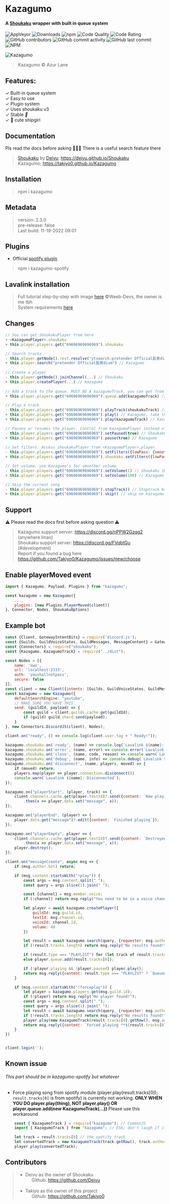 # Kazagumo
#### A [Shoukaku](https://github.com/Deivu/Shoukaku) wrapper with built in queue system 

![AppVeyor](https://img.shields.io/appveyor/build/Takiyo0/kazagumo) ![Downloads](https://img.shields.io/npm/dm/kazagumo) ![npm](https://img.shields.io/npm/v/kazagumo) ![Code Quality](https://api.codiga.io/project/33922/score/svg) ![Code Rating](https://api.codiga.io/project/33922/status/svg) ![GitHub contributors](https://img.shields.io/github/contributors/Takiyo0/Kazagumo) ![GitHub commit activity](https://img.shields.io/github/commit-activity/m/Takiyo0/Kazagumo) ![GitHub last commit](https://img.shields.io/github/last-commit/Takiyo0/Kazagumo) ![NPM](https://img.shields.io/npm/l/kazagumo)  

![Kazagumo](https://i.imgur.com/jfVSvHj.png)
> Kazagumo © Azur Lane

## Features:

✓ Built-in queue system  
✓ Easy to use  
✓ Plugin system  
✓ Uses shoukaku v3   
✓ Stable _🙏_   
✓ 💖 cute shipgirl

## Documentation
Pls read the docs before asking 🙏🙏🙏 There is a useful search feature there
> [Shoukaku](https://github.com/Deivu/Shoukaku) by [Deivu](https://github.com/Deivu);  https://deivu.github.io/Shoukaku   
> Kazagumo; https://takiyo0.github.io/Kazagumo

## Installation

> npm i kazagumo

## Metadata

> version: 2.3.0   
> pre-release: false  
> Last build: 11-19-2022 09:01

## Plugins
- Official [spotify plugin](https://npmjs.com/package/kazagumo-spotify)
> npm i kazagumo-spotify

## Lavalink installation

> Full tutorial step-by-step with image [here](https://github.com/Weeb-Devs/Laffey/blob/main/readme/LAVALINK_INSTALLATION.md) ©Weeb-Devs, the owner is me tbh   
> System requirements [here](https://github.com/freyacodes/Lavalink#requirements)

## Changes
```javascript
// You can get ShoukakuPlayer from here
+ <KazagumoPlayer>.shoukaku
+ this.player.players.get("69696969696969").shoukaku

// Search tracks
- this.player.getNode().rest.resolve("ytsearch:pretender Official髭男dism") // Shoukaku
+ this.player.search("pretender Official髭男dism") // Kazagumo
    
// Create a player
- this.player.getNode().joinChannel(...) // Shoukaku
+ this.player.createPlayer(...) // Kazagumo
    
// Add a track to the queue. MUST BE A kazagumoTrack, you can get from <KazagumoPlayer>.search()
+ this.player.players.get("69696969696969").queue.add(kazagumoTrack) // Kazagumo

// Play a track
- this.player.players.get("69696969696969").playTrack(shoukakuTrack) // Shoukaku
+ this.player.players.get("69696969696969").play() // Kazagumo, take the first song on queue
+ this.player.players.get("69696969696969").play(kazagumoTrack) // Kazagumo, will unshift current song and forceplay this song

// Pauses or resumes the player. Control from kazagumoPlayer instead of shoukakuPlayer
- this.player.players.get("69696969696969").setPaused(true) // Shoukaku
+ this.player.players.get("69696969696969").pause(true) // Kazagumo
    
// Set filters. Access shoukakuPlayer from <KazagumoPlayer>.player
- this.player.players.get("69696969696969").setFilters({lowPass: {smoothing: 2}}) // Shoukaku
+ this.player.players.get("69696969696969").shoukaku.setFilters({lowPass: {smoothing: 2}}) // Kazagumo

// Set volume, use Kazagumo's for smoother volume
- this.player.players.get("69696969696969").setVolume(1) // Shoukaku 100% volume
+ this.player.players.get("69696969696969").setVolume(100) // Kazagumo 100% volume

// Skip the current song
- this.player.players.get("69696969696969").stopTrack() // Stoptrack basically skip on shoukaku
+ this.player.players.get("69696969696969").skip() // skip on kazagumo. easier to find :v
```

## Support
⚠️ Please read the docs first before asking question ⚠️ 
> Kazagumo support server: https://discord.gg/nPPW2Gzqg2 (anywhere lmao)   
> Shoukaku support server: https://discord.gg/FVqbtGu (#development)   
> Report if you found a bug here https://github.com/Takiyo0/Kazagumo/issues/new/choose

## Enable playerMoved event
```javascript
import { Kazagumo, Payload, Plugins } from "kazagumo";

const kazagumo = new Kazagumo({
    ...,
    plugins: [new Plugins.PlayerMoved(client)]
}, Connector, Nodes, ShoukakuOptions)
```

## Example bot
```javascript
const {Client, GatewayIntentBits} = require('discord.js');
const {Guilds, GuildVoiceStates, GuildMessages, MessageContent} = GatewayIntentBits;
const {Connectors} = require("shoukaku");
const {Kazagumo, KazagumoTrack} = require("../dist");

const Nodes = [{
    name: 'owo',
    url: 'localhost:2333',
    auth: 'youshallnotpass',
    secure: false
}];
const client = new Client({intents: [Guilds, GuildVoiceStates, GuildMessages, MessageContent]});
const kazagumo = new Kazagumo({
    defaultSearchEngine: "youtube",
    // MAKE SURE YOU HAVE THIS
    send: (guildId, payload) => {
        const guild = client.guilds.cache.get(guildId);
        if (guild) guild.shard.send(payload);
    }
}, new Connectors.DiscordJS(client), Nodes);

client.on("ready", () => console.log(client.user.tag + " Ready!"));

kazagumo.shoukaku.on('ready', (name) => console.log(`Lavalink ${name}: Ready!`));
kazagumo.shoukaku.on('error', (name, error) => console.error(`Lavalink ${name}: Error Caught,`, error));
kazagumo.shoukaku.on('close', (name, code, reason) => console.warn(`Lavalink ${name}: Closed, Code ${code}, Reason ${reason || 'No reason'}`));
kazagumo.shoukaku.on('debug', (name, info) => console.debug(`Lavalink ${name}: Debug,` info));
kazagumo.shoukaku.on('disconnect', (name, players, moved) => {
    if (moved) return;
    players.map(player => player.connection.disconnect())
    console.warn(`Lavalink ${name}: Disconnected`);
});

kazagumo.on("playerStart", (player, track) => {
    client.channels.cache.get(player.textId)?.send({content: `Now playing **${track.title}** by **${track.author}**`})
        .then(x => player.data.set("message", x));
});

kazagumo.on("playerEnd", (player) => {
    player.data.get("message")?.edit({content: `Finished playing`});
});

kazagumo.on("playerEmpty", player => {
    client.channels.cache.get(player.textId)?.send({content: `Destroyed player due to inactivity.`})
        .then(x => player.data.set("message", x));
    player.destroy();
});

client.on("messageCreate", async msg => {
    if (msg.author.bot) return;

    if (msg.content.startsWith("!play")) {
        const args = msg.content.split(" ");
        const query = args.slice(1).join(" ");

        const {channel} = msg.member.voice;
        if (!channel) return msg.reply("You need to be in a voice channel to use this command!");

        let player = await kazagumo.createPlayer({
            guildId: msg.guild.id,
            textId: msg.channel.id,
            voiceId: channel.id,
            volume: 40
        })

        let result = await kazagumo.search(query, {requester: msg.author});
        if (!result.tracks.length) return msg.reply("No results found!");

        if (result.type === "PLAYLIST") for (let track of result.tracks) player.queue.add(track);
        else player.queue.add(result.tracks[0]);

        if (!player.playing && !player.paused) player.play();
        return msg.reply({content: result.type === "PLAYLIST" ? `Queued ${result.tracks.length} from ${result.playlistName}` : `Queued ${result.tracks[0].title}`});
    }

    if (msg.content.startsWith("!forceplay")) {
        let player = kazagumo.players.get(msg.guild.id);
        if (!player) return msg.reply("No player found!");
        const args = msg.content.split(" ");
        const query = args.slice(1).join(" ");
        let result = await kazagumo.search(query, {requester: msg.author});
        if (!result.tracks.length) return msg.reply("No results found!");
        player.play(new KazagumoTrack(result.tracks[0].getRaw(), msg.author));
        return msg.reply({content: `Forced playing **${result.tracks[0].title}** by **${result.tracks[0].author}**`});
    }
})


client.login('');
```

## Known issue
###### This part should be in kazagumo-spotify but whatever
- Force playing song from spotify module (player.play(result.tracks[0]); `result.tracks[0]` is from spotify) is currently not working. **ONLY WHEN YOU DO player.play(thing), NOT player.play() OR player.queue.add(new KazagumoTrack(...))** Please use this workaround
```js
    const { KazagumoTrack } = require("kazagumo"); // CommonJS
    import { KazagumoTrack } from "kazagumo"; // ES6; don't laugh if it's wrong

    let track = result.tracks[0] // the spotify track
    let convertedTrack = new KazagumoTrack(track.getRaw(), track.author);
    player.play(convertedTrack);
```

## Contributors
> - Deivu as the owner of Shoukaku   
>   &nbsp;&nbsp;&nbsp;&nbsp; Github: https://github.com/Deivu    
>   &nbsp;
> - Takiyo as the owner of this project   
>   &nbsp;&nbsp;&nbsp;&nbsp; Github: https://github.com/Takiyo0
